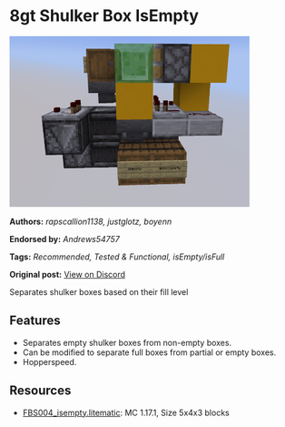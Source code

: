 # 8gt Shulker Box IsEmpty
<img alt="2022-07-14_101108.png" src="images/2022-07-14_101108.png?raw=1" height="300px">

**Authors:** *rapscallion1138, justglotz, boyenn*

**Endorsed by:** *Andrews54757*

**Tags:** *Recommended, Tested & Functional, isEmpty/isFull*

**Original post:** [View on Discord](https://discord.com/channels/1375556143186837695/1388316930456424519)

Separates shulker boxes based on their fill level

## Features
- Separates empty shulker boxes from non-empty boxes.
- Can be modified to separate full boxes from partial or empty boxes.
- Hopperspeed.

## Resources
- [FBS004_isempty.litematic](attachments/FBS004_isempty.litematic): MC 1.17.1, Size 5x4x3 blocks
